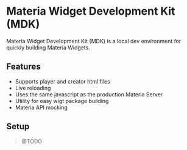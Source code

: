 # Materia Widget Development Kit (MDK)

Materia Widget Development Kit (MDK) is a local dev environment for quickly building Materia Widgets.

## Features

* Supports player and creator html files
* Live reloading
* Uses the same javascript as the production Materia Server
* Utility for easy wigt package building
* Materia API mocking

## Setup

> @TODO

